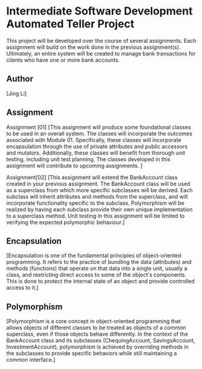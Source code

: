 # Intermediate Software Development Automated Teller Project
This project will be developed over the course of several assignments.  Each 
assignment will build on the work done in the previous assignment(s).  Ultimately, 
an entire system will be created to manage bank transactions for clients who 
have one or more bank accounts.

## Author
[Jing Li]

## Assignment
Assignment [01] [This assignment will produce some foundational classes to be used in an overall system. The classes will incorporate the outcomes associated with Module 01. Specifically, these classes will incorporate encapsulation through the use of private attributes and public accessors and mutators. Additionally, these classes will benefit from thorough unit testing, including unit test planning. The classes developed in this assignment will contribute to upcoming assignments. ]

Assignment[02] [This assignment will extend the BankAccount class created in your previous assignment. The BankAccount class will be used as a superclass from which more specific subclasses will be derived. Each subclass will inherit attributes and methods from the superclass, and will incorporate functionality specific to the subclass. Polymorphism will be realized by having each subclass provide their own unique implementation to a superclass method. Unit testing in this assignment will be limited to verifying the expected polymorphic behaviour.]


## Encapsulation
[Encapsulation is one of the fundamental principles of object-oriented programming. It refers to the practice of bundling the data (attributes) and methods (functions) that operate on that data into a single unit, usually a class, and restricting direct access to some of the object's components. This is done to protect the internal state of an object and provide controlled access to it.]

##  Polymorphism
[Polymorphism is a core concept in object-oriented programming that allows objects of different classes to be treated as objects of a common superclass, even if those objects behave differently. In the context of the BankAccount class and its subclasses (ChequingAccount, SavingsAccount, InvestmentAccount), polymorphism is achieved by overriding methods in the subclasses to provide specific behaviors while still maintaining a common interface.]